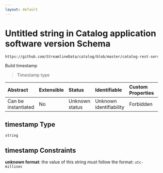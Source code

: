 ```yaml
---
layout: default
---
```

# Untitled string in Catalog application software version Schema

```txt
https://github.com/StreamlineData/catalog/blob/master/catalog-rest-service/src/main/resources/json/schema/api/catalogVersion.json#/properties/timestamp
```

Build timestamp

> Timestamp type

| Abstract            | Extensible | Status         | Identifiable            | Custom Properties | Additional Properties | Access Restrictions | Defined In                                                                    |
| :------------------ | :--------- | :------------- | :---------------------- | :---------------- | :-------------------- | :------------------ | :---------------------------------------------------------------------------- |
| Can be instantiated | No         | Unknown status | Unknown identifiability | Forbidden         | Allowed               | none                | [catalogVersion.json*](catalogVersion.json) |

## timestamp Type

`string`

## timestamp Constraints

**unknown format**: the value of this string must follow the format: `utc-millisec`
